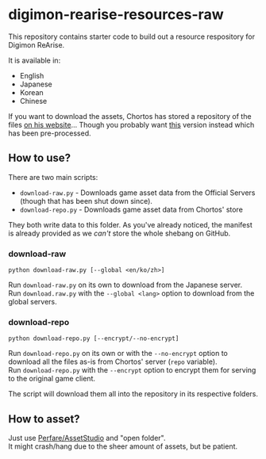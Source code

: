# digimon-rearise-resources-raw

This repository contains starter code to build out a resource respository for Digimon ReArise.

It is available in:

  * English
  * Japanese
  * Korean
  * Chinese

If you want to download the assets, Chortos has stored a repository of the files [on his website](https://chortos.selfip.net/~astiob/digimon-rearise-resources)... Though you probably want [this](https://mega.nz/folder/jZJyTTaD#SlQNBPp_5Z1KTyWIcHf3hA/folder/2cQBAI4D) version instead which has been pre-processed.

## How to use?

There are two main scripts:

  * `download-raw.py` - Downloads game asset data from the Official Servers (though that has been shut down since).
  * `download-repo.py` - Downloads game asset data from Chortos' store

They both write data to this folder. As you've already noticed, the manifest is already provided as we *can't* store the whole shebang on GitHub.

### download-raw

    python download-raw.py [--global <en/ko/zh>]

Run `download-raw.py` on its own to download from the Japanese server.  
Run `download.raw.py` with the `--global <lang>` option to download from the global servers.

### download-repo

    python download-repo.py [--encrypt/--no-encrypt]

Run `download-repo.py` on its own or with the `--no-encrypt` option to download all the files as-is from Chortos' server (`repo` variable).  
Run `download-repo.py` with the `--encrypt` option to encrypt them for serving to the original game client.

The script will download them all into the repository in its respective folders.

## How to asset?

Just use [Perfare/AssetStudio](https://github.com/Perfare/AssetStudio) and "open folder".  
It might crash/hang due to the sheer amount of assets, but be patient.